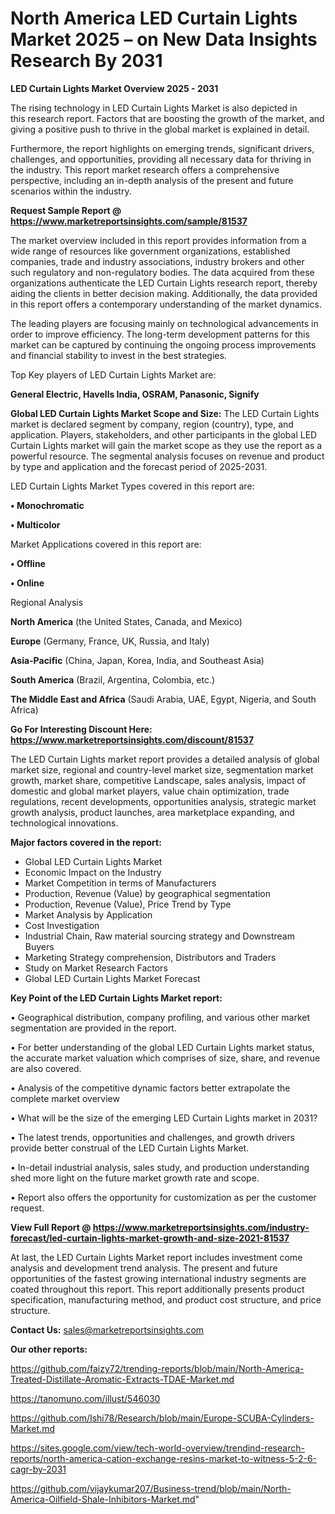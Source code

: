 # North America LED Curtain Lights Market 2025 – on New Data Insights Research By 2031

<Strong> LED Curtain Lights Market Overview 2025 - 2031</strong>

The rising technology in LED Curtain Lights Market is also depicted in this research report. Factors that are boosting the growth of the market, and giving a positive push to thrive in the global market is explained in detail.

Furthermore, the report highlights on emerging trends, significant drivers, challenges, and opportunities, providing all necessary data for thriving in the industry. This report market research offers a comprehensive perspective, including an in-depth analysis of the present and future scenarios within the industry.

<strong>Request Sample Report @ <a href=https://www.marketreportsinsights.com/sample/81537>https://www.marketreportsinsights.com/sample/81537</a></strong>

The market overview included in this report provides information from a wide range of resources like government organizations, established companies, trade and industry associations, industry brokers and other such regulatory and non-regulatory bodies. The data acquired from these organizations authenticate the LED Curtain Lights research report, thereby aiding the clients in better decision making. Additionally, the data provided in this report offers a contemporary understanding of the market dynamics.

The leading players are focusing mainly on technological advancements in order to improve efficiency. The long-term development patterns for this market can be captured by continuing the ongoing process improvements and financial stability to invest in the best strategies.

Top Key players of LED Curtain Lights Market are:

<strong>General Electric, Havells India, OSRAM, Panasonic, Signify</strong>

<strong><b>Global LED Curtain Lights Market Scope and Size:</b></strong>
The LED Curtain Lights market is declared segment by company, region (country), type, and application. Players, stakeholders, and other participants in the global LED Curtain Lights market will gain the market scope as they use the report as a powerful resource. The segmental analysis focuses on revenue and product by type and application and the forecast period of 2025-2031.

LED Curtain Lights Market Types covered in this report are:

<strong>• Monochromatic

• Multicolor</strong>

Market Applications covered in this report are:

<strong>• Offline

• Online</strong> 

Regional Analysis

<strong>North America</strong> (the United States, Canada, and Mexico)

<strong>Europe</strong> (Germany, France, UK, Russia, and Italy)

<strong>Asia-Pacific</strong> (China, Japan, Korea, India, and Southeast Asia)

<strong>South America</strong> (Brazil, Argentina, Colombia, etc.)

<strong>The Middle East and Africa</strong> (Saudi Arabia, UAE, Egypt, Nigeria, and South Africa)

<strong>Go For Interesting Discount Here: <a href=https://www.marketreportsinsights.com/discount/81537>https://www.marketreportsinsights.com/discount/81537</a></strong>

The LED Curtain Lights market report provides a detailed analysis of global market size, regional and country-level market size, segmentation market growth, market share, competitive Landscape, sales analysis, impact of domestic and global market players, value chain optimization, trade regulations, recent developments, opportunities analysis, strategic market growth analysis, product launches, area marketplace expanding, and technological innovations.

<strong><b>Major factors covered in the report:</b></strong>
<ul>
  <li>Global LED Curtain Lights Market </li>
  <li>Economic Impact on the Industry</li>
  <li>Market Competition in terms of Manufacturers</li>
  <li>Production, Revenue (Value) by geographical segmentation</li>
  <li>Production, Revenue (Value), Price Trend by Type</li>
  <li>Market Analysis by Application</li>
  <li>Cost Investigation</li>
  <li>Industrial Chain, Raw material sourcing strategy and Downstream Buyers</li>
  <li>Marketing Strategy comprehension, Distributors and Traders</li>
  <li>Study on Market Research Factors</li>
  <li>Global LED Curtain Lights Market Forecast</li>
</ul>

<strong><b>Key Point of the LED Curtain Lights Market report:</b></strong>

• Geographical distribution, company profiling, and various other market segmentation are provided in the report.

• For better understanding of the global LED Curtain Lights market status, the accurate market valuation which comprises of size, share, and revenue are also covered.

• Analysis of the competitive dynamic factors better extrapolate the complete market overview

• What will be the size of the emerging LED Curtain Lights market in 2031?

• The latest trends, opportunities and challenges, and growth drivers provide better construal of the LED Curtain Lights Market.

• In-detail industrial analysis, sales study, and production understanding shed more light on the future market growth rate and scope.

• Report also offers the opportunity for customization as per the customer request.

<strong><b>View Full Report @ <a href=https://www.marketreportsinsights.com/industry-forecast/led-curtain-lights-market-growth-and-size-2021-81537>https://www.marketreportsinsights.com/industry-forecast/led-curtain-lights-market-growth-and-size-2021-81537</a></b></strong>


At last, the LED Curtain Lights Market report includes investment come analysis and development trend analysis. The present and future opportunities of the fastest growing international industry segments are coated throughout this report. This report additionally presents product specification, manufacturing method, and product cost structure, and price structure.

<strong>Contact Us:</strong>
sales@marketreportsinsights.com

<strong>Our other reports:</strong>

<a href=https://github.com/faizy72/trending-reports/blob/main/North-America-Treated-Distillate-Aromatic-Extracts-TDAE-Market.md>https://github.com/faizy72/trending-reports/blob/main/North-America-Treated-Distillate-Aromatic-Extracts-TDAE-Market.md</a>

<a href=https://tanomuno.com/illust/546030>https://tanomuno.com/illust/546030</a>

<a href=https://github.com/Ishi78/Research/blob/main/Europe-SCUBA-Cylinders-Market.md>https://github.com/Ishi78/Research/blob/main/Europe-SCUBA-Cylinders-Market.md</a>

<a href=https://sites.google.com/view/tech-world-overview/trendind-research-reports/north-america-cation-exchange-resins-market-to-witness-5-2-6-cagr-by-2031>https://sites.google.com/view/tech-world-overview/trendind-research-reports/north-america-cation-exchange-resins-market-to-witness-5-2-6-cagr-by-2031</a>

<a href=https://github.com/vijaykumar207/Business-trend/blob/main/North-America-Oilfield-Shale-Inhibitors-Market.md>https://github.com/vijaykumar207/Business-trend/blob/main/North-America-Oilfield-Shale-Inhibitors-Market.md</a>"
